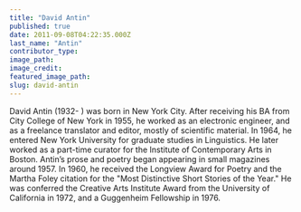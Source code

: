 ```yaml
---
title: "David Antin"
published: true
date: 2011-09-08T04:22:35.000Z
last_name: "Antin"
contributor_type:
image_path:
image_credit:
featured_image_path:
slug: david-antin
---
```


David Antin (1932- ) was born in New York City. After receiving his BA from City College of New York in 1955, he worked as an electronic engineer, and as a freelance translator and editor, mostly of scientific material. In 1964, he entered New York University for graduate studies in Linguistics. He later worked as a part-time curator for the Institute of Contemporary Arts in Boston. Antin’s prose and poetry began appearing in small magazines around 1957. In 1960, he received the Longview Award for Poetry and the Martha Foley citation for the "Most Distinctive Short Stories of the Year." He was conferred the Creative Arts Institute Award from the University of California in 1972, and a Guggenheim Fellowship in 1976.


